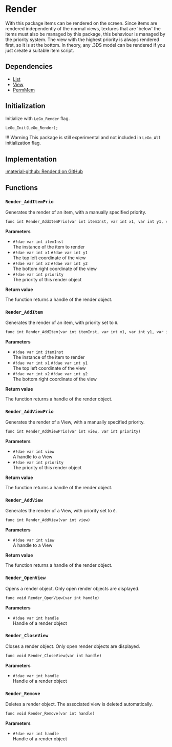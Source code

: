 # Render
With this package items can be rendered on the screen. Since items are rendered independently of the normal views, textures that are 'below' the items must also be managed by this package, this behaviour is managed by the priority system. The view with the highest priority is always rendered first, so it is at the bottom. In theory, any .3DS model can be rendered if you just create a suitable item script.
## Dependencies

- [List](../tools/list.md)
- [View](../tools/view.md)
- [PermMem](../tools/permmem.md)

## Initialization
Initialize with `LeGo_Render` flag.
```dae
LeGo_Init(LeGo_Render);
```

!!! Warning
    This package is still experimental and not included in `LeGo_All` initialization flag.

## Implementation
[:material-github: Render.d on GitHub](https://github.com/Lehona/LeGo/blob/dev/Render.d)

## Functions

### `Render_AddItemPrio`
Generates the render of an item, with a manually specified priority.
```dae
func int Render_AddItemPrio(var int itemInst, var int x1, var int y1, var int x2, var int y2, var int priority)
```
**Parameters**

- `#!dae var int itemInst`  
    The instance of the item to render
- `#!dae var int x1` `#!dae var int y1`  
    The top left coordinate of the view
- `#!dae var int x2` `#!dae var int y2`  
    The bottom right coordinate of the view
- `#!dae var int priority`  
    The priority of this render object

**Return value**

The function returns a handle of the render object.

### `Render_AddItem`
Generates the render of an item, with priority set to `0`.
```dae
func int Render_AddItem(var int itemInst, var int x1, var int y1, var int x2, var int y2)
```
**Parameters**

- `#!dae var int itemInst`  
    The instance of the item to render
- `#!dae var int x1` `#!dae var int y1`  
    The top left coordinate of the view
- `#!dae var int x2` `#!dae var int y2`  
    The bottom right coordinate of the view

**Return value**

The function returns a handle of the render object.

### `Render_AddViewPrio`
Generates the render of a View, with a manually specified priority.
```dae
func int Render_AddViewPrio(var int view, var int priority)
```
**Parameters**

- `#!dae var int view`  
    A handle to a View
- `#!dae var int priority`  
    The priority of this render object

**Return value**

The function returns a handle of the render object.

### `Render_AddView`
Generates the render of a View, with priority set to `0`.
```dae
func int Render_AddView(var int view)
```
**Parameters**

- `#!dae var int view`  
    A handle to a View

**Return value**

The function returns a handle of the render object.

### `Render_OpenView`
Opens a render object. Only open render objects are displayed.
```dae
func void Render_OpenView(var int handle)
```
**Parameters**

- `#!dae var int handle`  
    Handle of a render object

### `Render_CloseView`
Closes a render object. Only open render objects are displayed.
```dae
func void Render_CloseView(var int handle)
```
**Parameters**

- `#!dae var int handle`  
    Handle of a render object

### `Render_Remove`
Deletes a render object. The associated view is deleted automatically.
```dae
func void Render_Remove(var int handle)
```
**Parameters**

- `#!dae var int handle`  
    Handle of a render object
